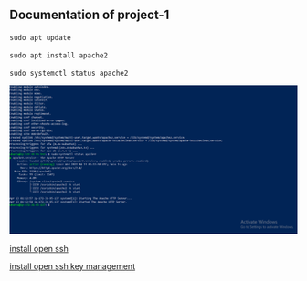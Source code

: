 ## Documentation of project-1

`sudo apt update`

`sudo apt install apache2`

`sudo systemctl status apache2`

![apache-installation](./apache-installation.PNG/)

[install open ssh](https://docs.microsoft.com/en-us/windows-server/administration/openssh/openssh_install_firstuse)

[install open ssh key management](https://docs.microsoft.com/en-us/windows-server/administration/openssh/openssh_keymanagement)